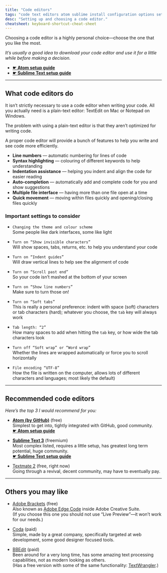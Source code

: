 ```yaml
---
title: "Code editors"
tags: "code text editors atom sublime install configuration options settings"
desc: "Setting up and choosing a code editor."
cheatsheet: keyboard-shortcut-cheat-sheet
---
```


Choosing a code editor is a highly personal choice—choose the one that you like the most.

*It’s usually a good idea to download your code editor and use it for a little while before making a decision.*

- **[☛ Atom setup guide](/topics/atom/)**
- **[☛ Sublime Text setup guide](/topics/sublime-text/)**

---

## What code editors do

It isn’t strictly necessary to use a code editor when writing your code. All you actually need is a plain-text editor: TextEdit on Mac or Notepad on Windows.

The problem with using a plain-text editor is that they aren’t optimized for writing code.

A proper code editor will provide a bunch of features to help you write and see code more efficiently.

- **Line numbers** — automatic numbering for lines of code
- **Syntax highlighting** — colouring of different keywords to help understanding
- **Indentation assistance** — helping you indent and align the code for easier reading
- **Auto-completion** — automatically add and complete code for you and show suggestions
- **Multiple file interface** — having more than one file open at a time
- **Quick movement** — moving within files quickly and opening/closing files quickly

### Important settings to consider

- `Changing the theme and colour scheme`<br>
  Some people like dark interfaces, some like light

- `Turn on “Show invisible characters”`<br>
  Will show spaces, tabs, returns, etc. to help you understand your code

- `Turn on “Indent guides”`<br>
  Will draw vertical lines to help see the alignment of code

- `Turn on “Scroll past end”`<br>
  So your code isn’t mashed at the bottom of your screen

- `Turn on “Show line numbers”`<br>
  Make sure to turn those on!

- `Turn on “Soft tabs”`<br>
  This is really a personal preference: indent with space (soft) characters or tab characters (hard); whatever you choose, the `tab` key will always work

- `Tab length: “2”`<br>
  How many spaces to add when hitting the `tab` key, or how wide the tab characters look

- `Turn off “Soft wrap” or “Word wrap”`<br>
  Whether the lines are wrapped automatically or force you to scroll horizontally

- `File encoding “UTF-8”`<br>
  How the file is written on the computer, allows lots of different characters and languages; most likely the default)

---

## Recommended code editors

*Here’s the top 3 I would recommend for you:*

- **[Atom (by GitHub)](https://atom.io/)** (free)<br>
  Simplest to get into, tightly integrated with GitHub, good community.<br>
  **[☛ Atom setup guide](/topics/atom/)**

- **[Sublime Text 3](http://www.sublimetext.com/)** (freemium)<br>
  Most complex listed, requires a little setup, has greatest long term potential, huge community.<br>
  **[☛ Sublime Text setup guide](/topics/sublime-text/)**

- [Textmate 2](http://macromates.com/) (free, right now)<br>
  Going through a revival, decent community, may have to eventually pay.

---

## Others you may like

- [Adobe Brackets](http://brackets.io/) (free)<br>
  Also known as [Adobe Edge Code](https://creative.adobe.com/products/code) inside Adobe Creative Suite.<br>
  (If you choose this one you should not use “Live Preview”—it won’t work for our needs.)

- [Coda](https://www.panic.com/coda/) (paid)<br>
  Simple, made by a great company, specifically targeted at web development, some good designer focused tools.

- [BBEdit](http://www.barebones.com/products/bbedit/) (paid)<br>
  Been around for a very long time, has some amazing text processing capabilities, not as modern looking as others.<br>
  (Has a free version with some of the same functionality: [TextWrangler](http://www.barebones.com/products/textwrangler/).)
